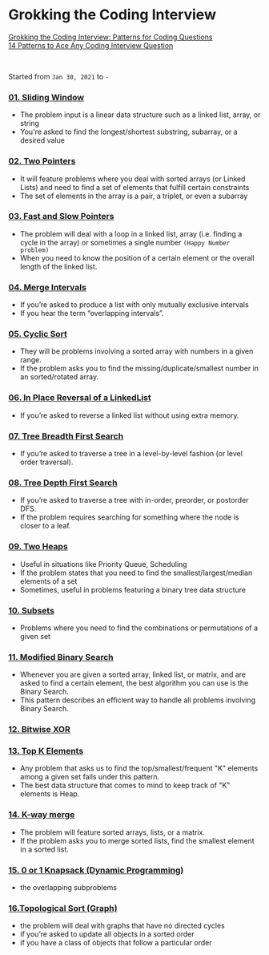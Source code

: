 # Grokking the Coding Interview

[Grokking the Coding Interview: Patterns for Coding Questions](https://www.educative.io/courses/grokking-the-coding-interview)  
[14 Patterns to Ace Any Coding Interview Question](https://hackernoon.com/14-patterns-to-ace-any-coding-interview-question-c5bb3357f6ed)  

<br/>

Started from `Jan 30, 2021` to `-`

### [01. Sliding Window](https://github.com/the-robot/coding-challenges/tree/master/grokking-coding-interview/01-sliding-window)
- The problem input is a linear data structure such as a linked list, array, or string
- You're asked to find the longest/shortest substring, subarray, or a desired value

### [02. Two Pointers](https://github.com/the-robot/coding-challenges/tree/master/grokking-coding-interview/02-two-pointers)
- It will feature problems where you deal with sorted arrays (or Linked Lists) and need to find a set of elements that fulfill certain constraints
- The set of elements in the array is a pair, a triplet, or even a subarray

### [03. Fast and Slow Pointers](https://github.com/the-robot/coding-challenges/tree/master/grokking-coding-interview/03-fast-and-slow-pointers)
- The problem will deal with a loop in a linked list, array (i.e. finding a cycle in the array) or sometimes a single number `(Happy Number problem)`
- When you need to know the position of a certain element or the overall length of the linked list.

### [04. Merge Intervals](https://github.com/the-robot/coding-challenges/tree/master/grokking-coding-interview/04-merge-intervals)
- If you’re asked to produce a list with only mutually exclusive intervals
- If you hear the term “overlapping intervals”.

### [05. Cyclic Sort](https://github.com/the-robot/coding-challenges/tree/master/grokking-coding-interview/05-cyclic-sort)
- They will be problems involving a sorted array with numbers in a given range.
- If the problem asks you to find the missing/duplicate/smallest number in an sorted/rotated array.

### [06. In Place Reversal of a LinkedList](https://github.com/the-robot/coding-challenges/tree/master/grokking-coding-interview/06-in-place-reversal-of-a-linkedlist)
- If you’re asked to reverse a linked list without using extra memory.

### [07. Tree Breadth First Search](https://github.com/the-robot/coding-challenges/tree/master/grokking-coding-interview/07-tree-breadth-first-search)
- If you’re asked to traverse a tree in a level-by-level fashion (or level order traversal).

### [08. Tree Depth First Search](https://github.com/the-robot/coding-challenges/tree/master/grokking-coding-interview/08-tree-depth-first-search)
- If you’re asked to traverse a tree with in-order, preorder, or postorder DFS.
- If the problem requires searching for something where the node is closer to a leaf.

### [09. Two Heaps](https://github.com/the-robot/coding-challenges/tree/master/grokking-coding-interview/09-two-heaps)
- Useful in situations like Priority Queue, Scheduling
- If the problem states that you need to find the smallest/largest/median elements of a set
- Sometimes, useful in problems featuring a binary tree data structure

### [10. Subsets](https://github.com/the-robot/coding-challenges/tree/master/grokking-coding-interview/10-subsets)
- Problems where you need to find the combinations or permutations of a given set

### [11. Modified Binary Search](https://github.com/the-robot/coding-challenges/tree/master/grokking-coding-interview/11-modified-binary-search)
- Whenever you are given a sorted array, linked list, or matrix, and are asked to find a certain element, the best algorithm you can use is the Binary Search.
- This pattern describes an efficient way to handle all problems involving Binary Search.

### [12. Bitwise XOR](https://github.com/the-robot/coding-challenges/tree/master/grokking-coding-interview/12-bitwise-xor)

### [13. Top K Elements](https://github.com/the-robot/coding-challenges/tree/master/grokking-coding-interview/13-top-k-elements)
- Any problem that asks us to find the top/smallest/frequent "K" elements among a given set falls under this pattern.
- The best data structure that comes to mind to keep track of "K" elements is Heap.  

### [14. K-way merge](https://github.com/the-robot/coding-challenges/tree/master/grokking-coding-interview/14-k-way-merge)
- The problem will feature sorted arrays, lists, or a matrix.
- If the problem asks you to merge sorted lists, find the smallest element in a sorted list.

### [15. 0 or 1 Knapsack (Dynamic Programming)](https://github.com/the-robot/coding-challenges/tree/master/grokking-coding-interview/15-0-or-1-kanpsack-dynamic-programming)
- the overlapping subproblems

### [16.Topological Sort (Graph)](https://github.com/the-robot/coding-challenges/tree/master/grokking-coding-interview/16-topological-sort)
- the problem will deal with graphs that have no directed cycles
- if you’re asked to update all objects in a sorted order
- if you have a class of objects that follow a particular order
